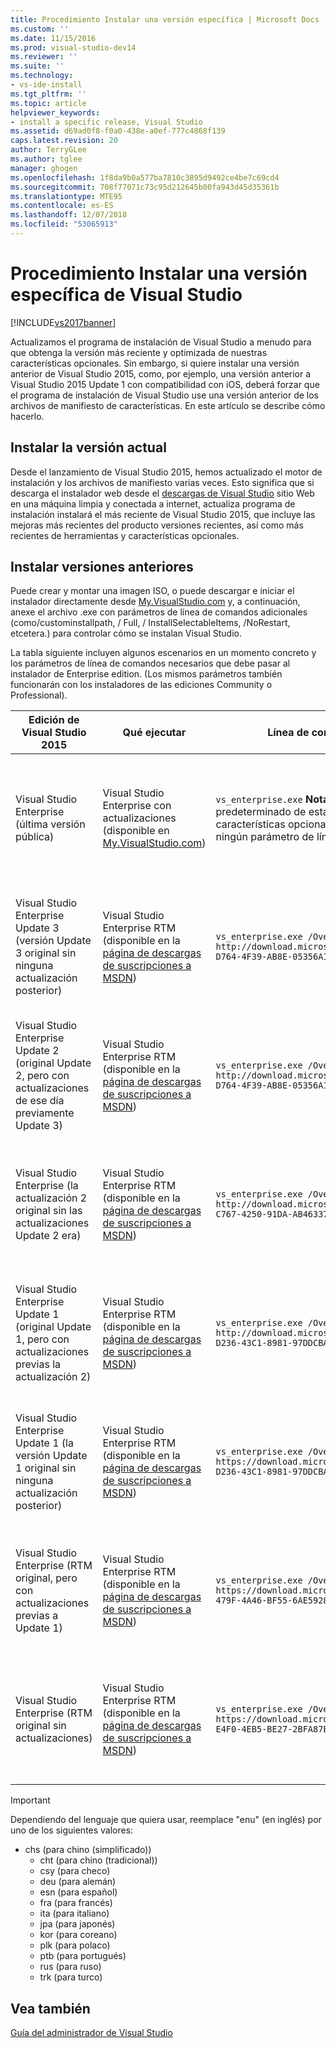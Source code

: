 ```yaml
---
title: Procedimiento Instalar una versión específica | Microsoft Docs
ms.custom: ''
ms.date: 11/15/2016
ms.prod: visual-studio-dev14
ms.reviewer: ''
ms.suite: ''
ms.technology:
- vs-ide-install
ms.tgt_pltfrm: ''
ms.topic: article
helpviewer_keywords:
- install a specific release, Visual Studio
ms.assetid: d69ad0f8-f0a0-438e-a0ef-777c4868f139
caps.latest.revision: 20
author: TerryGLee
ms.author: tglee
manager: ghogen
ms.openlocfilehash: 1f8da9b0a577ba7810c3895d9492ce4be7c69cd4
ms.sourcegitcommit: 708f77071c73c95d212645b00fa943d45d35361b
ms.translationtype: MTE95
ms.contentlocale: es-ES
ms.lasthandoff: 12/07/2018
ms.locfileid: "53065913"
---
```

# <a name="how-to-install-a-specific-release-of-visual-studio"></a>Procedimiento Instalar una versión específica de Visual Studio
[!INCLUDE[vs2017banner](../includes/vs2017banner.md)]

Actualizamos el programa de instalación de Visual Studio a menudo para que obtenga la versión más reciente y optimizada de nuestras características opcionales.  Sin embargo, si quiere instalar una versión anterior de Visual Studio 2015, como, por ejemplo, una versión anterior a Visual Studio 2015 Update 1 con compatibilidad con iOS, deberá forzar que el programa de instalación de Visual Studio use una versión anterior de los archivos de manifiesto de características. En este artículo se describe cómo hacerlo.

## <a name="installing-the-current-release"></a>Instalar la versión actual
 Desde el lanzamiento de Visual Studio 2015, hemos actualizado el motor de instalación y los archivos de manifiesto varias veces.  Esto significa que si descarga el instalador web desde el [descargas de Visual Studio](https://www.visualstudio.com/downloads/download-visual-studio-vs) sitio Web en una máquina limpia y conectada a internet, actualiza programa de instalación instalará el más reciente de Visual Studio 2015, que incluye las mejoras más recientes del producto versiones recientes, así como más recientes de herramientas y características opcionales.

## <a name="installing-earlier-releases"></a>Instalar versiones anteriores
 Puede crear y montar una imagen ISO, o puede descargar e iniciar el instalador directamente desde [My.VisualStudio.com](https://my.visualstudio.com/downloads?q=visual%20studio%20enterprise%202015) y, a continuación, anexe el archivo .exe con parámetros de línea de comandos adicionales (como/custominstallpath, / Full, / InstallSelectableItems, /NoRestart, etcetera.) para controlar cómo se instalan Visual Studio.

 La tabla siguiente incluyen algunos escenarios en un momento concreto y los parámetros de línea de comandos necesarios que debe pasar al instalador de Enterprise edition. (Los mismos parámetros también funcionarán con los instaladores de las ediciones Community o Professional).

|Edición de Visual Studio 2015|Qué ejecutar|Línea de comandos que se va a usar|Qué hace la configuración|
|--------------------------------|-----------------|--------------------------|---------------------|
|Visual Studio Enterprise (última versión pública)|Visual Studio Enterprise con actualizaciones (disponible en [My.VisualStudio.com](https://my.visualstudio.com/downloads?q=visual%20studio%20enterprise%202015))|`vs_enterprise.exe` **Nota:**  El comportamiento predeterminado de esta instalación ofrece las últimas características opcionales y, por lo tanto, no requiere ningún parámetro de línea de comandos.|El programa de instalación de Visual Studio usa el archivo feed.xml más reciente e instala los archivos más recientes|
|Visual Studio Enterprise Update 3 (versión Update 3 original sin ninguna actualización posterior)|Visual Studio Enterprise RTM (disponible en la [página de descargas de suscripciones a MSDN](https://msdn.microsoft.com/subscriptions/downloads/))|`vs_enterprise.exe /OverrideFeedURI http://download.microsoft.com/download/6/B/B/6BBD3561-D764-4F39-AB8E-05356A122545/20160628.2/enu/feed.xml`|Instalación de Visual Studio usará el archivo feed.xml que estaba disponible cuando publique Update 3|
|Visual Studio Enterprise Update 2 (original Update 2, pero con actualizaciones de ese día previamente Update 3)|Visual Studio Enterprise RTM (disponible en la [página de descargas de suscripciones a MSDN](https://msdn.microsoft.com/subscriptions/downloads/))|`vs_enterprise.exe /OverrideFeedURI http://download.microsoft.com/download/6/B/B/6BBD3561-D764-4F39-AB8E-05356A122545/20160620.2/enu/feed.xml`|El programa de instalación de Visual Studio usará el archivo feed.xml que era el actual antes del lanzamiento de Update 3|
|Visual Studio Enterprise (la actualización 2 original sin las actualizaciones Update 2 era)|Visual Studio Enterprise RTM (disponible en la [página de descargas de suscripciones a MSDN](https://msdn.microsoft.com/subscriptions/downloads/))|`vs_enterprise.exe /OverrideFeedURI http://download.microsoft.com/download/0/6/B/06BB0C5C-C767-4250-91DA-AB463377597E/20160405.3/enu/feed.xml`|Instalación de Visual Studio usará el archivo feed.xml que estaba disponible cuando publique Update 2|
|Visual Studio Enterprise Update 1 (original Update 1, pero con actualizaciones previas la actualización 2)|Visual Studio Enterprise RTM (disponible en la [página de descargas de suscripciones a MSDN](https://msdn.microsoft.com/subscriptions/downloads/))|`vs_enterprise.exe /OverrideFeedURI http://download.microsoft.com/download/3/2/A/32A1974F-D236-43C1-8981-97DDCBAEF14A/20160225.3/enu/feed.xml`|El programa de instalación de Visual Studio usará el archivo feed.xml que era el actual antes del lanzamiento de Update 2|
|Visual Studio Enterprise Update 1 (la versión Update 1 original sin ninguna actualización posterior)|Visual Studio Enterprise RTM (disponible en la [página de descargas de suscripciones a MSDN](https://msdn.microsoft.com/subscriptions/downloads/))|`vs_enterprise.exe /OverrideFeedURI https://download.microsoft.com/download/3/2/A/32A1974F-D236-43C1-8981-97DDCBAEF14A/20151201.1/enu/feed.xml`|Instalación de Visual Studio usará el archivo feed.xml que estaba disponible cuando se publique Update 1|
|Visual Studio Enterprise (RTM original, pero con actualizaciones previas a Update 1)|Visual Studio Enterprise RTM (disponible en la  [página de descargas de suscripciones a MSDN](https://msdn.microsoft.com/en-us/subscriptions/downloads/))|`vs_enterprise.exe /OverrideFeedURI https://download.microsoft.com/download/3/6/1/36188D5F-479F-4A46-BF55-6AE5928D1EBB/20151102.3/enu/feed.xml`|El programa de instalación de Visual Studio usará el archivo feed.xml que era el actual antes del lanzamiento de Update 1|
|Visual Studio Enterprise (RTM original sin actualizaciones)|Visual Studio Enterprise RTM (disponible en la [página de descargas de suscripciones a MSDN](https://msdn.microsoft.com/subscriptions/downloads/))|`vs_enterprise.exe /OverrideFeedURI https://download.microsoft.com/download/5/7/B/57BF5016-E4F0-4EB5-BE27-2BFA87E7723F/20150713.1/enu/feed.xml`|Instalación de Visual Studio usará el archivo feed.xml que estaba disponible cuando el lanzamiento de RTM|

> [!IMPORTANT]
>  Dependiendo del lenguaje que quiera usar, reemplace "enu" (en inglés) por uno de los siguientes valores:
>
> - chs (para chino (simplificado))
>   -   cht (para chino (tradicional))
>   -   csy (para checo)
>   -   deu (para alemán)
>   -   esn (para español)
>   -   fra (para francés)
>   -   ita (para italiano)
>   -   jpa (para japonés)
>   -   kor (para coreano)
>   -   plk (para polaco)
>   -   ptb (para portugués)
>   -   rus (para ruso)
>   -   trk (para turco)

## <a name="see-also"></a>Vea también
 [Guía del administrador de Visual Studio](../install/visual-studio-administrator-guide.md)